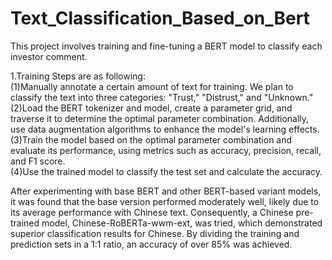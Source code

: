 # Text_Classification_Based_on_Bert
This project involves training and fine-tuning a BERT model to classify each investor comment.  

1.Training Steps are as following:  
(1)Manually annotate a certain amount of text for training. We plan to classify the text into three categories: "Trust," "Distrust," and "Unknown."  
(2)Load the BERT tokenizer and model, create a parameter grid, and traverse it to determine the optimal parameter combination. Additionally, use data augmentation algorithms to enhance the model's learning effects.  
(3)Train the model based on the optimal parameter combination and evaluate its performance, using metrics such as accuracy, precision, recall, and F1 score.  
(4)Use the trained model to classify the test set and calculate the accuracy.  

After experimenting with base BERT and other BERT-based variant models, it was found that the base version performed moderately well, likely due to its average performance with Chinese text. Consequently, a Chinese pre-trained model, Chinese-RoBERTa-wwm-ext, was tried, which demonstrated superior classification results for Chinese. By dividing the training and prediction sets in a 1:1 ratio, an accuracy of over 85% was achieved.
